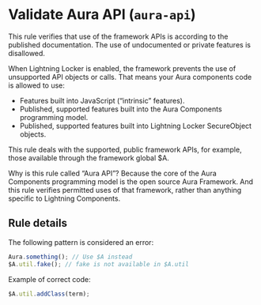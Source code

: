 # Validate Aura API (`aura-api`)

This rule verifies that use of the framework APIs is according to the published documentation. The use of undocumented or private features is disallowed.

When Lightning Locker is enabled, the framework prevents the use of unsupported API objects or calls. That means your Aura components code is allowed to use:

- Features built into JavaScript (“intrinsic” features).
- Published, supported features built into the Aura Components programming model.
- Published, supported features built into Lightning Locker SecureObject objects.

This rule deals with the supported, public framework APIs, for example, those available through the framework global $A.

Why is this rule called “Aura API”? Because the core of the Aura Components programming model is the open source Aura Framework. And this rule verifies permitted uses of that framework, rather than anything specific to Lightning Components.

## Rule details

The following pattern is considered an error:

```javascript
Aura.something(); // Use $A instead
$A.util.fake(); // fake is not available in $A.util
```

Example of correct code:

```javascript
$A.util.addClass(term);
```
